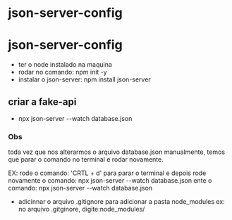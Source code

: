 # json-server-config
# json-server-config

* ter o node instalado na maquina
* rodar no comando: npm init -y
* instalar o json-server: npm install json-server

## criar a fake-api
* npx json-server --watch database.json

### Obs
toda vez que nos alterarmos o arquivo database.json manualmente, temos que parar o comando no terminal e rodar novamente.

EX: rode o comando: 'CRTL + d' para parar o terminal e depois rode novamente o comando: npx json-server --watch database.json
ente o comando: npx json-server --watch database.json
* adicinnar o arquivo .gitignore para adicionar a pasta node_modules
ex: no arquivo .gitginore, digite:node_modules/
